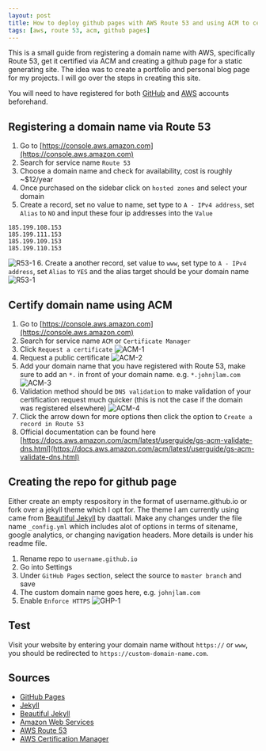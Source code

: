 ```yaml
---
layout: post
title: How to deploy github pages with AWS Route 53 and using ACM to certify domain
tags: [aws, route 53, acm, github pages]
---
```


This is a small guide from registering a domain name with AWS, specifically Route 53, get it certified via ACM and creating a github page for a static generating site. 
The idea was to create a portfolio and personal blog page for my projects. I will go over the steps in creating this site.

You will need to have registered for both [GitHub](https://github.com/) and [AWS](https://aws.amazon.com/) accounts beforehand.

## Registering a domain name via Route 53
1. Go to [https://console.aws.amazon.com](https://console.aws.amazon.com)
2. Search for service name `Route 53`
3. Choose a domain name and check for availability, cost is roughly ~$12/year
4. Once purchased on the sidebar click on `hosted zones` and select your domain
5. Create a record, set no value to name, set type to `A - IPv4 address`, set `Alias` to `NO` and input these four ip addresses into the `Value`
~~~
185.199.108.153 
185.199.111.153 
185.199.109.153 
185.199.110.153
~~~
![R53-1](https://johnjlam.com/img/posts/2018-12-26/r53-1.PNG)
6. Create a another record, set value to `www`, set type to `A - IPv4 address`, set `Alias` to `YES` and the alias target should be your domain name
![R53-1](https://johnjlam.com/img/posts/2018-12-26/r53-2.PNG)

## Certify domain name using ACM
1. Go to [https://console.aws.amazon.com](https://console.aws.amazon.com)
2. Search for service name `ACM` or `Certificate Manager`
3. Click `Request a certificate`
![ACM-1](https://johnjlam.com/img/posts/2018-12-26/acm-1.PNG)
4. Request a public certificate
![ACM-2](https://johnjlam.com/img/posts/2018-12-26/acm-2.PNG)
5. Add your domain name that you have registered with Route 53, make sure to add an `*.` in front of your domain name. e.g. `*.johnjlam.com`
![ACM-3](https://johnjlam.com/img/posts/2018-12-26/acm-3.PNG)
6. Validation method should be `DNS validation` to make validation of your certification request much quicker (this is not the case if the domain was registered elsewhere)
![ACM-4](https://johnjlam.com/img/posts/2018-12-26/acm-4.PNG)
7. Click the arrow down for more options then click the option to `Create a record in Route 53`
8. Official documentation can be found here [https://docs.aws.amazon.com/acm/latest/userguide/gs-acm-validate-dns.html](https://docs.aws.amazon.com/acm/latest/userguide/gs-acm-validate-dns.html)

## Creating the repo for github page
Either create an empty respository in the format of username.github.io or fork over a jekyll theme which I opt for.
The theme I am currently using came from [Beautiful Jekyll](https://github.com/daattali/beautiful-jekyll#readme) by daattali. 
Make any changes under the file name `_config.yml` which includes alot of options in terms of sitename, google analytics, or changing navigation headers. More details is under his readme file.
1. Rename repo to `username.github.io`
2. Go into Settings
3. Under `GitHub Pages` section, select the source to `master branch` and save
4. The custom domain name goes here, e.g. `johnjlam.com`
5. Enable `Enforce HTTPS`
![GHP-1](https://johnjlam.com/img/posts/2018-12-26/ghp-1.PNG)

## Test
Visit your website by entering your domain name without `https://` or `www`, you should be redirected to `https://custom-domain-name.com`.

## Sources
* [GitHub Pages](https://pages.github.com/)
* [Jekyll](https://jekyllrb.com/)
* [Beautiful Jekyll](https://github.com/daattali/beautiful-jekyll#readme)
* [Amazon Web Services](https://aws.amazon.com/)
* [AWS Route 53](https://aws.amazon.com/route53/)
* [AWS Certification Manager](https://aws.amazon.com/certificate-manager/)